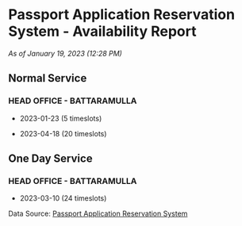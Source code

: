 # Passport Application Reservation System - Availability Report

*As of January 19, 2023 (12:28 PM)*

## Normal Service

### HEAD OFFICE - BATTARAMULLA

* 2023-01-23 (5 timeslots)

* 2023-04-18 (20 timeslots)

## One Day Service

### HEAD OFFICE - BATTARAMULLA

* 2023-03-10 (24 timeslots)

Data Source: [Passport Application Reservation System](https://eservices.immigration.gov.lk:8443/appointment/pages/reservationApplication.xhtml)